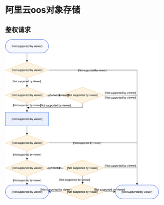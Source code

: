 # 阿里云oos对象存储

## 鉴权请求

![d1ece2fac8qo4](%E9%98%BF%E9%87%8C%E4%BA%91oo%E5%AD%98%E5%82%A8%E6%9C%8D%E5%8A%A1.assets/d1ece2fac8qo4-1721906590236-5.svg)